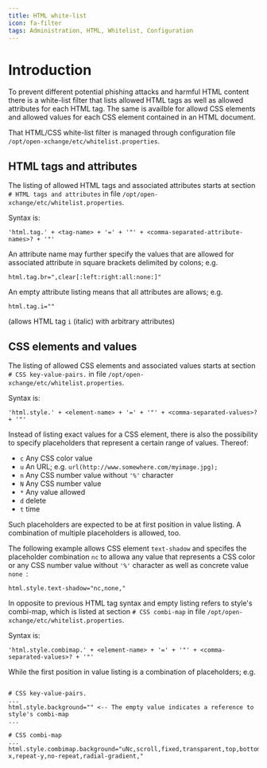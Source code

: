 ```yaml
---
title: HTML white-list
icon: fa-filter
tags: Administration, HTML, Whitelist, Configuration
---
```


# Introduction

To prevent different potential phishing attacks and harmful HTML content there is a white-list filter that lists allowed HTML tags as well as allowed attributes for each HTML tag. The same is availble for allowd CSS elements and allowed values for each CSS element contained in an HTML document.

That HTML/CSS white-list filter is managed through configuration file `/opt/open-xchange/etc/whitelist.properties`.

## HTML tags and attributes

The listing of allowed HTML tags and associated attributes starts at section `# HTML tags and attributes` in file `/opt/open-xchange/etc/whitelist.properties`.

Syntax is:
```
'html.tag.' + <tag-name> + '=' + '"' + <comma-separated-attribute-names>? + '"'
```

An attribute name may further specify the values that are allowed for associated attribute in square brackets delimited by colons; e.g.

```
html.tag.br=",clear[:left:right:all:none:]"
```

An empty attribute listing means that all attributes are allows; e.g.

```
html.tag.i=""
```
(allows HTML tag `i` (italic) with arbitrary attributes)

## CSS elements and values

The listing of allowed CSS elements and associated values starts at section `# CSS key-value-pairs.` in file `/opt/open-xchange/etc/whitelist.properties`.

Syntax is:
```
'html.style.' + <element-name> + '=' + '"' + <comma-separated-values>? + '"'
```

Instead of listing exact values for a CSS element, there is also the possibility to specify placeholders that represent a certain range of values. Thereof:

 * `c` Any CSS color value
 * `u` An URL; e.g. `url(http://www.somewhere.com/myimage.jpg);`
 * `n` Any CSS number value without `'%'` character
 * `N` Any CSS number value
 * `*` Any value allowed
 * `d` delete
 * `t` time

Such placeholders are expected to be at first position in value listing. A combination of multiple placeholders is allowed, too.

The following example allows CSS element `text-shadow` and specifes the placeholder combination `nc` to allowa any value that represents a CSS color or any CSS number value without `'%'` character as well as concrete value `none `:

```
html.style.text-shadow="nc,none,"
```

In opposite to previous HTML tag syntax and empty listing refers to style's combi-map, which is listed at section `# CSS combi-map` in file `/opt/open-xchange/etc/whitelist.properties`.

Syntax is:
```
'html.style.combimap.' + <element-name> + '=' + '"' + <comma-separated-values>? + '"'
```

While the first position in value listing is a combination of placeholders; e.g.

```

# CSS key-value-pairs.
...
html.style.background="" <-- The empty value indicates a reference to style's combi-map
...

# CSS combi-map
...
html.style.combimap.background="uNc,scroll,fixed,transparent,top,bottom,center,left,right,repeat,repeat-x,repeat-y,no-repeat,radial-gradient,"

```